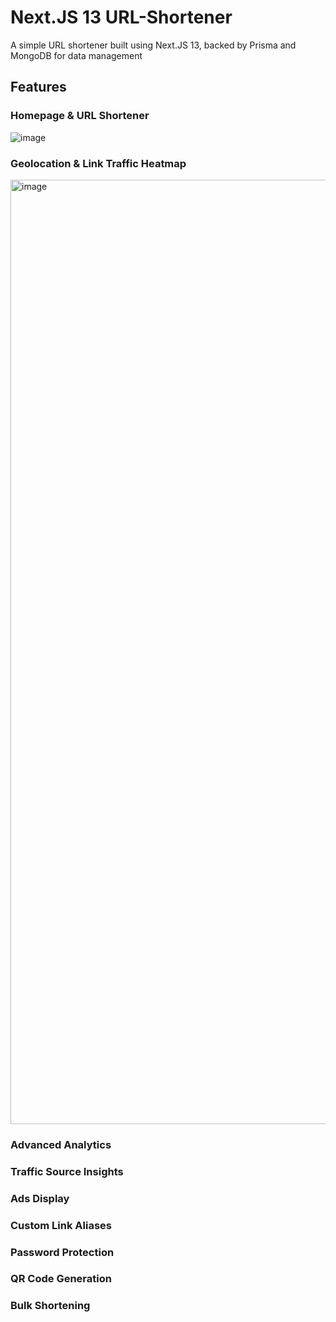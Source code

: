 # Next.JS 13 URL-Shortener

A simple URL shortener built using Next.JS 13, backed by Prisma and MongoDB for data management

## Features

### Homepage & URL Shortener
![image](https://github.com/jll38/url-shortener/assets/97925400/f31de84d-818e-4d05-bfbd-094a4dbd9c05)

### Geolocation & Link Traffic Heatmap
<img width="1511" alt="image" src="https://github.com/jll38/url-shortener/assets/97925400/599efc38-1409-463e-b71f-375d390d6ebb">


### Advanced Analytics
### Traffic Source Insights
### Ads Display
### Custom Link Aliases
### Password Protection
### QR Code Generation
### Bulk Shortening
